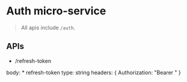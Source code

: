 # Auth micro-service 

> All apis include `/auth`. 


## APIs

* /refresh-token 

body: 
    * refresh-token
      type: string 
      headers: {
        Authorization: "Bearer <TOKEN>"
      }  
